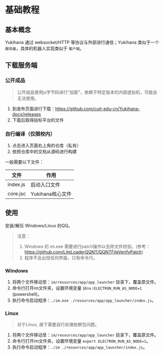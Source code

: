 # 基础教程

## 基本概念

Yukihana 通过 websocket/HTTP 等协议与外部进行通信；Yukihana 类似于一个 `服务器`，具体的机器人实现类似于 `客户端`。

## 下载服务端

### 公开成品

> 公开成品使用js字节码进行“加密”，依赖于特定版本的内部虚拟机，可能会无法使用。

1. 到发布页面进行下载：https://github.com/cuit-edu-cn/Yukihana-docs/releases
2. 下载后取得目标平台的文件

### 自行编译（仅限校内）

1. 点击进入页面右上角的仓库（私有）
2. 依照仓库中的文档从源码进行构建

一般需要以下文件：

| 文件 | 作用 |
|------|------|
| index.js | 启动入口文件 |
| core.jsc | Yukihana核心文件 |

## 使用

安装/解压 Windows/Linux 的QQ。

> 注意：
> 
> 1. Windows 的 im.exe 需要进行patch操作以去除文件校验。(参考：https://github.com/LiteLoaderQQNT/QQNTFileVerifyPatch)
> 2. 程序不会出现任何界面，只有命令行。

### Windows

1. 将两个文件移动至：`im/resources/app/app_launcher` 目录下，覆盖原文件。
2. 命令行打开im文件夹，设置环境变量 `$Env:ELECTRON_RUN_AS_NODE=1` (powershell)。
3. 执行命令启动程序：`./im.exe ./resources/app/app_launcher/index.js`。

### Linux

> 对于Linux, 阁下需要自行处理依赖包问题。

1. 将两个文件移动至：`im/resources/app/app_launcher` 目录下，覆盖原文件。
2. 命令行打开im文件夹，设置环境变量 `export ELECTRON_RUN_AS_NODE=1`。
3. 执行命令启动程序：`./im ./resources/app/app_launcher/index.js`。

